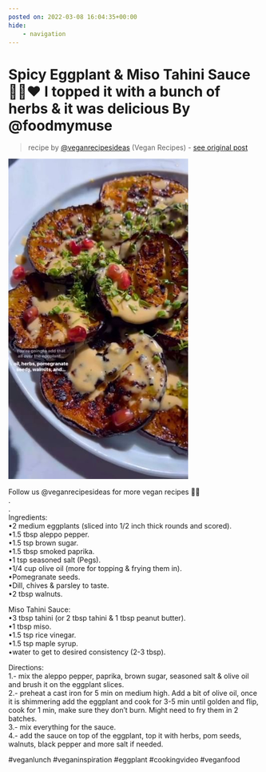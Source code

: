 ```yaml
---
posted on: 2022-03-08 16:04:35+00:00
hide:
    - navigation
---
```


# Spicy Eggplant & Miso Tahini Sauce 👌🏻❤️ I topped it with a bunch of herbs & it was delicious By @foodmymuse 

> recipe by [@veganrecipesideas](https://www.instagram.com/veganrecipesideas/) 
(Vegan Recipes) - [see original post](https://instagram.com/p/Ca2UkprJjRT)

![](../img/veganrecipesideas_08-03-2022_1603.png)

  
Follow us @veganrecipesideas for more vegan recipes 💚🌱  
.  
.  
Ingredients:  
•2 medium eggplants (sliced into 1/2 inch thick rounds and scored).  
•1.5 tbsp aleppo pepper.  
•1.5 tsp brown sugar.  
•1.5 tbsp smoked paprika.  
•1 tsp seasoned salt (Pegs).  
•1/4 cup olive oil (more for topping & frying them in).  
•Pomegranate seeds.  
•Dill, chives & parsley to taste.  
•2 tbsp walnuts.  
  
Miso Tahini Sauce:  
•3 tbsp tahini (or 2 tbsp tahini & 1 tbsp peanut butter).  
•1 tbsp miso.  
•1.5 tsp rice vinegar.  
•1.5 tsp maple syrup.  
•water to get to desired consistency (2-3 tbsp).  
  
Directions:  
1.- mix the aleppo pepper, paprika, brown sugar, seasoned salt & olive oil and brush it on the eggplant slices.  
2.- preheat a cast iron for 5 min on medium high. Add a bit of olive oil, once it is shimmering add the eggplant and cook for 3-5 min until golden and flip, cook for 1 min, make sure they don’t burn. Might need to fry them in 2 batches.  
3.- mix everything for the sauce.  
4.- add the sauce on top of the eggplant, top it with herbs, pom seeds, walnuts, black pepper and more salt if needed.  
  
\#veganlunch \#veganinspiration \#eggplant \#cookingvideo \#veganfood   
